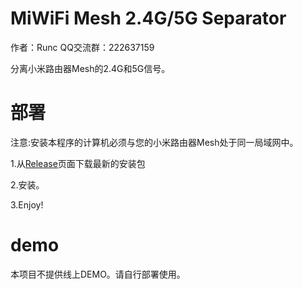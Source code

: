 # MiWiFi Mesh 2.4G/5G Separator

 作者：Runc QQ交流群：222637159
 
 分离小米路由器Mesh的2.4G和5G信号。

# 部署
注意:安装本程序的计算机必须与您的小米路由器Mesh处于同一局域网中。

1.从[Release](https://github.com/Runc2333/MiWiFi-Mesh-2.4G-5G-Separator/releases)页面下载最新的安装包

2.安装。

3.Enjoy!

# demo
本项目不提供线上DEMO。请自行部署使用。
